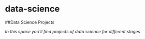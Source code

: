 # data-science
##Data Science Projects

*In this space you'll find projects of data science for different stages*
